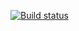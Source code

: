[![Build status](https://ci.appveyor.com/api/projects/status/f4xm4449vogxq69n?svg=true)](https://ci.appveyor.com/project/jswift911/aqa-patterns-test-users)